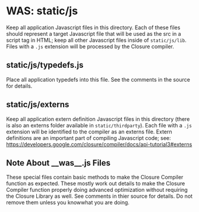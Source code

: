 WAS: static/js
==============

Keep all application Javascript files in this directory. Each of these files
should represent a target Javascript file that will be used as the src in a
script tag in HTML; keep all other Javascript files inside of `static/js/lib`.
Files with a `.js` extension will be processed by the Closure compiler.

static/js/typedefs.js
---------------------

Place all application typedefs into this file. See the comments in the source
for details.

static/js/externs
-----------------

Keep all application extern definition Javascript files in this directory
(there is also an externs folder available in `static/thirdparty`). Each file
with a `.js` extension will be identified to the compiler as an externs file.
Extern definitions are an important part of compiling Javascript code; see:
https://developers.google.com/closure/compiler/docs/api-tutorial3#externs

Note About \_\_was\_\_.js Files
-------------------------------

These special files contain basic methods to make the Closure Compiler function
as expected. These mostly work out details to make the Closure Compiler
function properly doing advanced optimization without requiring the Closure
Library as well. See comments in thier source for details. Do not remove them
unless you knowwhat you are doing.
